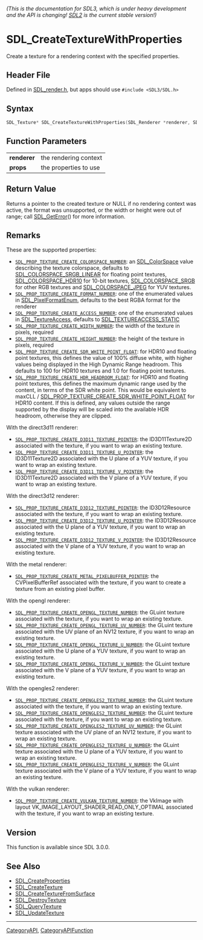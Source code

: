 ###### (This is the documentation for SDL3, which is under heavy development and the API is changing! [SDL2](https://wiki.libsdl.org/SDL2/) is the current stable version!)
# SDL_CreateTextureWithProperties

Create a texture for a rendering context with the specified properties.

## Header File

Defined in [SDL_render.h](https://github.com/libsdl-org/SDL/blob/main/include/SDL3/SDL_render.h), but apps should use `#include <SDL3/SDL.h>`

## Syntax

```c
SDL_Texture* SDL_CreateTextureWithProperties(SDL_Renderer *renderer, SDL_PropertiesID props);

```

## Function Parameters

|                  |                       |
| ---------------- | --------------------- |
| **renderer**     | the rendering context |
| **props**        | the properties to use |

## Return Value

Returns a pointer to the created texture or NULL if no rendering context
was active, the format was unsupported, or the width or height were out of
range; call [SDL_GetError](SDL_GetError)() for more information.

## Remarks

These are the supported properties:

- [`SDL_PROP_TEXTURE_CREATE_COLORSPACE_NUMBER`](SDL_PROP_TEXTURE_CREATE_COLORSPACE_NUMBER):
  an [SDL_ColorSpace](SDL_ColorSpace) value describing the texture
  colorspace, defaults to
  [SDL_COLORSPACE_SRGB_LINEAR](SDL_COLORSPACE_SRGB_LINEAR) for floating
  point textures, [SDL_COLORSPACE_HDR10](SDL_COLORSPACE_HDR10) for 10-bit
  textures, [SDL_COLORSPACE_SRGB](SDL_COLORSPACE_SRGB) for other RGB
  textures and [SDL_COLORSPACE_JPEG](SDL_COLORSPACE_JPEG) for YUV textures.
- [`SDL_PROP_TEXTURE_CREATE_FORMAT_NUMBER`](SDL_PROP_TEXTURE_CREATE_FORMAT_NUMBER):
  one of the enumerated values in
  [SDL_PixelFormatEnum](SDL_PixelFormatEnum), defaults to the best RGBA
  format for the renderer
- [`SDL_PROP_TEXTURE_CREATE_ACCESS_NUMBER`](SDL_PROP_TEXTURE_CREATE_ACCESS_NUMBER):
  one of the enumerated values in [SDL_TextureAccess](SDL_TextureAccess),
  defaults to [SDL_TEXTUREACCESS_STATIC](SDL_TEXTUREACCESS_STATIC)
- [`SDL_PROP_TEXTURE_CREATE_WIDTH_NUMBER`](SDL_PROP_TEXTURE_CREATE_WIDTH_NUMBER):
  the width of the texture in pixels, required
- [`SDL_PROP_TEXTURE_CREATE_HEIGHT_NUMBER`](SDL_PROP_TEXTURE_CREATE_HEIGHT_NUMBER):
  the height of the texture in pixels, required
- [`SDL_PROP_TEXTURE_CREATE_SDR_WHITE_POINT_FLOAT`](SDL_PROP_TEXTURE_CREATE_SDR_WHITE_POINT_FLOAT):
  for HDR10 and floating point textures, this defines the value of 100%
  diffuse white, with higher values being displayed in the High Dynamic
  Range headroom. This defaults to 100 for HDR10 textures and 1.0 for
  floating point textures.
- [`SDL_PROP_TEXTURE_CREATE_HDR_HEADROOM_FLOAT`](SDL_PROP_TEXTURE_CREATE_HDR_HEADROOM_FLOAT):
  for HDR10 and floating point textures, this defines the maximum dynamic
  range used by the content, in terms of the SDR white point. This would be
  equivalent to maxCLL /
  [SDL_PROP_TEXTURE_CREATE_SDR_WHITE_POINT_FLOAT](SDL_PROP_TEXTURE_CREATE_SDR_WHITE_POINT_FLOAT)
  for HDR10 content. If this is defined, any values outside the range
  supported by the display will be scaled into the available HDR headroom,
  otherwise they are clipped.

With the direct3d11 renderer:

- [`SDL_PROP_TEXTURE_CREATE_D3D11_TEXTURE_POINTER`](SDL_PROP_TEXTURE_CREATE_D3D11_TEXTURE_POINTER):
  the ID3D11Texture2D associated with the texture, if you want to wrap an
  existing texture.
- [`SDL_PROP_TEXTURE_CREATE_D3D11_TEXTURE_U_POINTER`](SDL_PROP_TEXTURE_CREATE_D3D11_TEXTURE_U_POINTER):
  the ID3D11Texture2D associated with the U plane of a YUV texture, if you
  want to wrap an existing texture.
- [`SDL_PROP_TEXTURE_CREATE_D3D11_TEXTURE_V_POINTER`](SDL_PROP_TEXTURE_CREATE_D3D11_TEXTURE_V_POINTER):
  the ID3D11Texture2D associated with the V plane of a YUV texture, if you
  want to wrap an existing texture.

With the direct3d12 renderer:

- [`SDL_PROP_TEXTURE_CREATE_D3D12_TEXTURE_POINTER`](SDL_PROP_TEXTURE_CREATE_D3D12_TEXTURE_POINTER):
  the ID3D12Resource associated with the texture, if you want to wrap an
  existing texture.
- [`SDL_PROP_TEXTURE_CREATE_D3D12_TEXTURE_U_POINTER`](SDL_PROP_TEXTURE_CREATE_D3D12_TEXTURE_U_POINTER):
  the ID3D12Resource associated with the U plane of a YUV texture, if you
  want to wrap an existing texture.
- [`SDL_PROP_TEXTURE_CREATE_D3D12_TEXTURE_V_POINTER`](SDL_PROP_TEXTURE_CREATE_D3D12_TEXTURE_V_POINTER):
  the ID3D12Resource associated with the V plane of a YUV texture, if you
  want to wrap an existing texture.

With the metal renderer:

- [`SDL_PROP_TEXTURE_CREATE_METAL_PIXELBUFFER_POINTER`](SDL_PROP_TEXTURE_CREATE_METAL_PIXELBUFFER_POINTER):
  the CVPixelBufferRef associated with the texture, if you want to create a
  texture from an existing pixel buffer.

With the opengl renderer:

- [`SDL_PROP_TEXTURE_CREATE_OPENGL_TEXTURE_NUMBER`](SDL_PROP_TEXTURE_CREATE_OPENGL_TEXTURE_NUMBER):
  the GLuint texture associated with the texture, if you want to wrap an
  existing texture.
- [`SDL_PROP_TEXTURE_CREATE_OPENGL_TEXTURE_UV_NUMBER`](SDL_PROP_TEXTURE_CREATE_OPENGL_TEXTURE_UV_NUMBER):
  the GLuint texture associated with the UV plane of an NV12 texture, if
  you want to wrap an existing texture.
- [`SDL_PROP_TEXTURE_CREATE_OPENGL_TEXTURE_U_NUMBER`](SDL_PROP_TEXTURE_CREATE_OPENGL_TEXTURE_U_NUMBER):
  the GLuint texture associated with the U plane of a YUV texture, if you
  want to wrap an existing texture.
- [`SDL_PROP_TEXTURE_CREATE_OPENGL_TEXTURE_V_NUMBER`](SDL_PROP_TEXTURE_CREATE_OPENGL_TEXTURE_V_NUMBER):
  the GLuint texture associated with the V plane of a YUV texture, if you
  want to wrap an existing texture.

With the opengles2 renderer:

- [`SDL_PROP_TEXTURE_CREATE_OPENGLES2_TEXTURE_NUMBER`](SDL_PROP_TEXTURE_CREATE_OPENGLES2_TEXTURE_NUMBER):
  the GLuint texture associated with the texture, if you want to wrap an
  existing texture.
- [`SDL_PROP_TEXTURE_CREATE_OPENGLES2_TEXTURE_NUMBER`](SDL_PROP_TEXTURE_CREATE_OPENGLES2_TEXTURE_NUMBER):
  the GLuint texture associated with the texture, if you want to wrap an
  existing texture.
- [`SDL_PROP_TEXTURE_CREATE_OPENGLES2_TEXTURE_UV_NUMBER`](SDL_PROP_TEXTURE_CREATE_OPENGLES2_TEXTURE_UV_NUMBER):
  the GLuint texture associated with the UV plane of an NV12 texture, if
  you want to wrap an existing texture.
- [`SDL_PROP_TEXTURE_CREATE_OPENGLES2_TEXTURE_U_NUMBER`](SDL_PROP_TEXTURE_CREATE_OPENGLES2_TEXTURE_U_NUMBER):
  the GLuint texture associated with the U plane of a YUV texture, if you
  want to wrap an existing texture.
- [`SDL_PROP_TEXTURE_CREATE_OPENGLES2_TEXTURE_V_NUMBER`](SDL_PROP_TEXTURE_CREATE_OPENGLES2_TEXTURE_V_NUMBER):
  the GLuint texture associated with the V plane of a YUV texture, if you
  want to wrap an existing texture.

With the vulkan renderer:

- [`SDL_PROP_TEXTURE_CREATE_VULKAN_TEXTURE_NUMBER`](SDL_PROP_TEXTURE_CREATE_VULKAN_TEXTURE_NUMBER):
  the VkImage with layout VK_IMAGE_LAYOUT_SHADER_READ_ONLY_OPTIMAL
  associated with the texture, if you want to wrap an existing texture.

## Version

This function is available since SDL 3.0.0.

## See Also

* [SDL_CreateProperties](SDL_CreateProperties)
* [SDL_CreateTexture](SDL_CreateTexture)
* [SDL_CreateTextureFromSurface](SDL_CreateTextureFromSurface)
* [SDL_DestroyTexture](SDL_DestroyTexture)
* [SDL_QueryTexture](SDL_QueryTexture)
* [SDL_UpdateTexture](SDL_UpdateTexture)

----
[CategoryAPI](CategoryAPI), [CategoryAPIFunction](CategoryAPIFunction)

